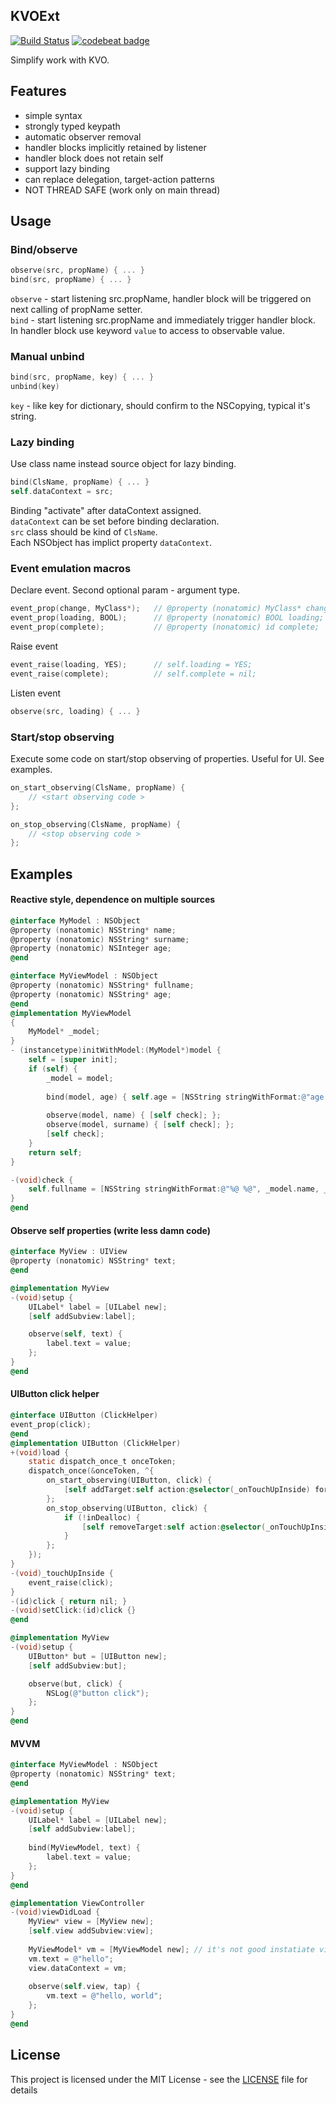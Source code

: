 ## KVOExt

[![Build Status](https://travis-ci.org/alerstov/KVOExt.svg)](https://travis-ci.org/alerstov/KVOExt)
[![codebeat badge](https://codebeat.co/badges/62a7e551-c8b5-41d3-bdd2-df868a5ebb51)](https://codebeat.co/projects/github-com-alerstov-kvoext-master)

Simplify work with KVO.

## Features
- simple syntax
- strongly typed keypath
- automatic observer removal
- handler blocks implicitly retained by listener
- handler block does not retain self
- support lazy binding
- can replace delegation, target-action patterns
- NOT THREAD SAFE (work only on main thread)

## Usage
### Bind/observe
```objective-c
observe(src, propName) { ... }
bind(src, propName) { ... }
```
`observe` - start listening src.propName, handler block will be triggered on next calling of propName setter.  
`bind` - start listening src.propName and immediately trigger handler block.
In handler block use keyword `value` to access to observable value.

### Manual unbind
```objective-c
bind(src, propName, key) { ... }
unbind(key)
```
`key` - like key for dictionary, should confirm to the NSCopying, typical it's string.

### Lazy binding
Use class name instead source object for lazy binding.
```objective-c
bind(ClsName, propName) { ... }
self.dataContext = src;
```
Binding "activate" after dataContext assigned.  
`dataContext` can be set before binding declaration.  
`src` class should be kind of `ClsName`.  
Each NSObject has implict property `dataContext`.


### Event emulation macros
Declare event. Second optional param - argument type.
```objective-c
event_prop(change, MyClass*); 	// @property (nonatomic) MyClass* change;
event_prop(loading, BOOL);		// @property (nonatomic) BOOL loading;
event_prop(complete);			// @property (nonatomic) id complete;
```

Raise event
```objective-c
event_raise(loading, YES);		// self.loading = YES;
event_raise(complete);			// self.complete = nil;
```

Listen event
```objective-c
observe(src, loading) { ... }
```

### Start/stop observing
Execute some code on start/stop observing of properties. Useful for UI. See examples.
```objective-c
on_start_observing(ClsName, propName) {
    // <start observing code >
};

on_stop_observing(ClsName, propName) {
    // <stop observing code >
};
```


## Examples

#### Reactive style, dependence on multiple sources
```objective-c
@interface MyModel : NSObject
@property (nonatomic) NSString* name;
@property (nonatomic) NSString* surname;
@property (nonatomic) NSInteger age;
@end

@interface MyViewModel : NSObject
@property (nonatomic) NSString* fullname;
@property (nonatomic) NSString* age;
@end
@implementation MyViewModel
{
    MyModel* _model;
}
- (instancetype)initWithModel:(MyModel*)model {
    self = [super init];
    if (self) {
        _model = model;
        
        bind(model, age) { self.age = [NSString stringWithFormat:@"age: %@ ", @(value)]; };
        
        observe(model, name) { [self check]; };
        observe(model, surname) { [self check]; };
        [self check];
    }
    return self;
}

-(void)check {
    self.fullname = [NSString stringWithFormat:@"%@ %@", _model.name, _model.surname];
}
@end
```

#### Observe self properties (write less damn code)
```objective-c
@interface MyView : UIView
@property (nonatomic) NSString* text;
@end

@implementation MyView
-(void)setup {
    UILabel* label = [UILabel new];
    [self addSubview:label];

    observe(self, text) {
        label.text = value;
    };
}
@end
```

#### UIButton click helper
```objective-c
@interface UIButton (ClickHelper)
event_prop(click);
@end
@implementation UIButton (ClickHelper)
+(void)load {
    static dispatch_once_t onceToken;
    dispatch_once(&onceToken, ^{
        on_start_observing(UIButton, click) {
            [self addTarget:self action:@selector(_onTouchUpInside) forControlEvents:UIControlEventTouchUpInside];
        };
        on_stop_observing(UIButton, click) {
            if (!inDealloc) {
                [self removeTarget:self action:@selector(_onTouchUpInside) forControlEvents:UIControlEventTouchUpInside];
            }
        };
    });
}
-(void)_touchUpInside {
    event_raise(click);
}
-(id)click { return nil; }
-(void)setClick:(id)click {}
@end

@implementation MyView
-(void)setup {
    UIButton* but = [UIButton new];
    [self addSubview:but];

    observe(but, click) {
        NSLog(@"button click");
    };
}
@end
```

#### MVVM
```objective-c
@interface MyViewModel : NSObject
@property (nonatomic) NSString* text;
@end

@implementation MyView
-(void)setup {
    UILabel* label = [UILabel new];
    [self addSubview:label];
    
    bind(MyViewModel, text) {
        label.text = value;
    };
}
@end

@implementation ViewController
-(void)viewDidLoad {
    MyView* view = [MyView new];
    [self.view addSubview:view];
    
    MyViewModel* vm = [MyViewModel new]; // it's not good instatiate view model in view controller, just for example
    vm.text = @"hello";
    view.dataContext = vm;
    
    observe(self.view, tap) {
        vm.text = @"hello, world";
    };
}
@end
```

## License

This project is licensed under the MIT License - see the [LICENSE](LICENSE) file for details
